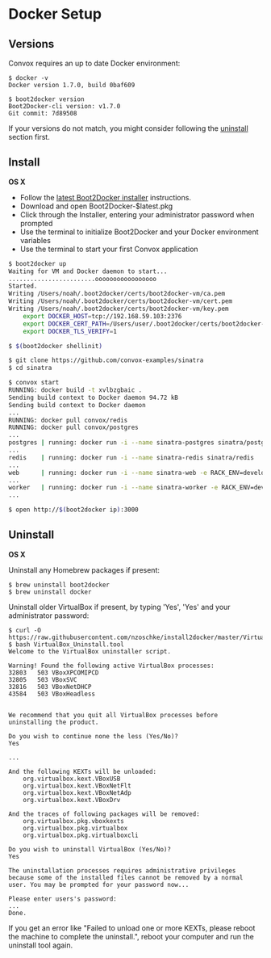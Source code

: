 # Docker Setup

## Versions

Convox requires an up to date Docker environment:

    $ docker -v
    Docker version 1.7.0, build 0baf609

    $ boot2docker version
    Boot2Docker-cli version: v1.7.0
    Git commit: 7d89508

If your versions do not match, you might consider following the 
[uninstall](#uninstall) section first.

## Install

**OS X**

* Follow the [latest Boot2Docker installer](https://github.com/boot2docker/osx-installer/releases/latest) instructions.
* Download and open Boot2Docker-$latest.pkg
* Click through the Installer, entering your administrator password when prompted
* Use the terminal to initialize Boot2Docker and your Docker environment variables
* Use the terminal to start your first Convox application

```bash
$ boot2docker up
Waiting for VM and Docker daemon to start...
........................ooooooooooooooooo
Started.
Writing /Users/noah/.boot2docker/certs/boot2docker-vm/ca.pem
Writing /Users/noah/.boot2docker/certs/boot2docker-vm/cert.pem
Writing /Users/noah/.boot2docker/certs/boot2docker-vm/key.pem
    export DOCKER_HOST=tcp://192.168.59.103:2376
    export DOCKER_CERT_PATH=/Users/user/.boot2docker/certs/boot2docker-vm
    export DOCKER_TLS_VERIFY=1

$ $(boot2docker shellinit)

$ git clone https://github.com/convox-examples/sinatra
$ cd sinatra

$ convox start
RUNNING: docker build -t xvlbzgbaic .
Sending build context to Docker daemon 94.72 kB
Sending build context to Docker daemon
...
RUNNING: docker pull convox/redis
RUNNING: docker pull convox/postgres
...
postgres | running: docker run -i --name sinatra-postgres sinatra/postgres
...
redis    | running: docker run -i --name sinatra-redis sinatra/redis
...
web      | running: docker run -i --name sinatra-web -e RACK_ENV=development --link sinatra-postgres:postgres --link sinatra-redis:redis -p 3000:3000 -v /Users/matthew/code/convox-examples/sinatra:/app sinatra/web sh -c bin/web
...
worker   | running: docker run -i --name sinatra-worker -e RACK_ENV=development --link sinatra-postgres:postgres --link sinatra-redis:redis -v /Users/matthew/code/convox-examples/sinatra:/app sinatra/worker sh -c bin/worker
...

$ open http://$(boot2docker ip):3000
```

## Uninstall

**OS X**

Uninstall any Homebrew packages if present:

    $ brew uninstall boot2docker
    $ brew uninstall docker

Uninstall older VirtualBox if present, by typing 'Yes', 'Yes' and your administrator password:

    $ curl -O https://raw.githubusercontent.com/nzoschke/install2docker/master/VirtualBox_Uninstall.tool
    $ bash VirtualBox_Uninstall.tool
    Welcome to the VirtualBox uninstaller script.
    
    Warning! Found the following active VirtualBox processes:
    32803   503 VBoxXPCOMIPCD
    32805   503 VBoxSVC
    32816   503 VBoxNetDHCP
    43584   503 VBoxHeadless
    
    
    We recommend that you quit all VirtualBox processes before
    uninstalling the product.

    Do you wish to continue none the less (Yes/No)?
    Yes

    ...

    And the following KEXTs will be unloaded:
        org.virtualbox.kext.VBoxUSB
        org.virtualbox.kext.VBoxNetFlt
        org.virtualbox.kext.VBoxNetAdp
        org.virtualbox.kext.VBoxDrv

    And the traces of following packages will be removed:
        org.virtualbox.pkg.vboxkexts
        org.virtualbox.pkg.virtualbox
        org.virtualbox.pkg.virtualboxcli
    
    Do you wish to uninstall VirtualBox (Yes/No)?
    Yes

    The uninstallation processes requires administrative privileges
    because some of the installed files cannot be removed by a normal
    user. You may be prompted for your password now...

    Please enter users's password:
    ...
    Done.

If you get an error like "Failed to unload one or more KEXTs, please reboot the 
machine to complete the uninstall.", reboot your computer and run the uninstall
tool again.
